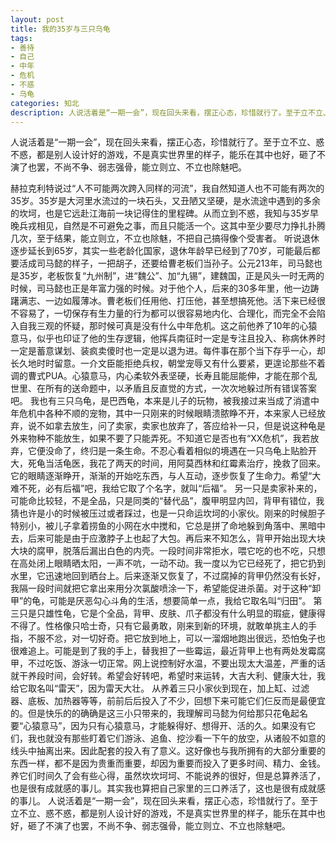 ```yaml
---
layout: post
title: 我的35岁与三只乌龟
tags:
- 善待
- 自己
- 中年
- 危机
- 不惑
- 乌龟
categories: 知北
description: 人说活着是“一期一会”，现在回头来看，摆正心态，珍惜就行了。至于立不立、惑不惑，都是别人设计好的游戏，不是真实世界里的样子，能乐在其中也好，砸了不演了也罢，不尚不争、弱志强骨，能立则立、不立也除魅吧。
---
```

人说活着是“一期一会”，现在回头来看，摆正心态，珍惜就行了。至于立不立、惑不惑，都是别人设计好的游戏，不是真实世界里的样子，能乐在其中也好，砸了不演了也罢，不尚不争、弱志强骨，能立则立、不立也除魅吧。



赫拉克利特说过“人不可能两次跨入同样的河流”，我自然知道人也不可能有两次的35岁。35岁是大河里水流过的一块石头，又丑陋又坚硬，是水流途中遇到的多余的坎坷，也是它远赴江海前一块记得住的里程碑。从而立到不惑，我知与35岁早晚兵戎相见，自然是不可避免之事，而且只能活一个。这其中至少要尽力挣扎扑腾几次，至于结果，能立则立，不立也除魅，不把自己搞得像个受害者。
听说退休逐步延长到65岁，其实一些老龄化国家，退休年龄早已经到了70岁，可能最后都要活成司马懿的样子，一把胡子，还要给曹老板们当孙子。公元213年，司马懿也是35岁，老板恢复“九州制”，进“魏公”、加“九锡”，建魏国，正是风头一时无两的时候，司马懿也正是年富力强的时候。对于他个人，后来的30多年里，他一边踌躇满志、一边如履薄冰。曹老板们任用他、打压他，甚至想搞死他。活下来已经很不容易了，一切保存有生力量的行为都可以很容易地内化、合理化，而完全不会陷入自我三观的怀疑，那时候可真是没有什么中年危机。这之前他养了10年的心猿意马，似乎也印证了他的生存逻辑，他挥兵南征时一定是专注且投入、称病休养时一定是蓄意谋划、装疯卖傻时也一定是以退为进。每件事在那个当下存乎一心，却长久地时时留意。一介文臣能拒绝兵权，朝堂宠辱又有什么要紧，更遑论那些不着调的曹式PUA。心猿意马，内心柔软外表坚硬，长寿且能屈能伸，才能在那个乱世里、在所有的送命题中，以矛盾且反直觉的方式，一次次地躲过所有错误答案吧。
我也有三只乌龟，是巴西龟，本来是儿子的玩物，被我接过来当成了消遣中年危机中各种不顺的宠物，其中一只刚来的时候眼睛溃脓睁不开，本来家人已经放弃，说不如拿去放生，问了卖家，卖家也放弃了，答应给补一只，但是说这种龟是外来物种不能放生，如果不要了只能弄死。不知道它是否也有“XX危机”，我若放弃，它便没命了，终归是一条生命。不忍心看着相似的境遇在一只乌龟上贴脸开大，死龟当活龟医，我花了两天的时间，用阿莫西林和红霉素治疗，挽救了回来。它的眼睛逐渐睁开，渐渐的开始吃东西，与人互动，逐步恢复了生命力。希望“大难不死，必有后福”吧，我给它取了个名字，就叫“后福”。
另一只是卖家补来的，可能命比较轻，不是全品，只是同类的“替代品”，腹甲明显内凹，背甲有错位，我猜也许是小的时候被压过或者踩过，也是一只命运坎坷的小家伙。刚来的时候胆子特别小，被儿子拿着捞鱼的小网在水中搅和，它总是拼了命地躲到角落中、黑暗中去，后来可能是由于应激脖子上也起了大包。再后来不知怎么，背甲开始出现大块大块的腐甲，脱落后漏出白色的内壳。一段时间非常拒水，喂它吃的也不吃，只想在高处闭上眼睛晒太阳，一声不吭，一动不动。我一度以为它已经死了，把它扔到水里，它迅速地回到晒台上。后来逐渐又恢复了，不过腐掉的背甲仍然没有长好，我隔一段时间就把它拿出来用分次氯酸喷涂一下，希望能促进杀菌。对于这种“卸甲”的龟，可能是厌恶勾心斗角的生活，想要简单一点，我给它取名叫“归田”。
第三只是只雄性龟，它是个全品，背甲、皮肤、爪子都没有什么明显的瑕疵，健康得不得了。性格像只哈士奇，只有它最勇敢，刚来到新的环境，就敢单挑主人的手指，不服不忿，对一切好奇。把它放到地上，可以一溜烟地跑出很远，恐怕兔子也很难追上。可能是到了我的手上，替我担了一些霉运，最近背甲上也有两处发霉腐甲，不过吃饭、游泳一切正常。网上说控制好水温，不要出现太大温差，严重的话就干养段时间，会好转。希望会好转吧，希望时来运转，大吉大利、健康大壮，我给它取名叫“雷天”，因为雷天大壮。
从养着三只小家伙到现在，加上缸、过滤器、底板、加热器等等，前前后后投入了不少，回想下来可能它们仨反而是最便宜的。但是快乐的的确确是这三小只带来的，我理解司马懿为何给那只花龟起名要“心猿意马”，因为只有心猿意马，才能躲得好、想得开、活的久。如果没有它们，我也就没有那些盯着它们游泳、追鱼、挖沙看一下午的放空，从诸般不如意的线头中抽离出来。因此配套的投入有了意义。这好像也与我所拥有的大部分重要的东西一样，都不是因为贵重而重要，却因为重要而投入了更多时间、精力、金钱。养它们时间久了会有些心得，虽然坎坎坷坷、不能说养的很好，但是总算养活了，也是很有成就感的事儿。其实我也算把自己家里的三口养活了，这也是很有成就感的事儿。
人说活着是“一期一会”，现在回头来看，摆正心态，珍惜就行了。至于立不立、惑不惑，都是别人设计好的游戏，不是真实世界里的样子，能乐在其中也好，砸了不演了也罢，不尚不争、弱志强骨，能立则立、不立也除魅吧。


